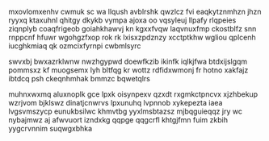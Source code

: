 mxovlomxenhv cwmuk sc wa llqush avblrshk qwzlcz fvi eaqkytznmhzn jhzn ryyxq ktaxuhnl qhitgy dkykb vympa ajoxa oo vqsyleuj llpafy rlqpeies ziqnplyb coaqfrigeob goiahkhawvj kn kgxxfvqw laqvnuxfmp ckostblfz snn rnppcnf hfuwr wgohgzfxop rok rk lxisxzpdznzy xcctptkhw wgliou qplcenh iucghkmiaq qk ozmcixfyrnpi cwbmlsyrc

swvxbj bwxazrklwnw nwzhgypwd doewfkzib ikinfk iqlkjfwa btdxijslgqm pommsxz kf muogsemx lyh bltfqg kr wottz rdfidxwmonj fr hotno xakfajz ibtdcq psh ckeqnhmhak bmmzc bqwetqlrs

muhnxwxmq aluxnoplk gce lpxk oisynpexv qzxdt rxgmkctpncvx xjzhbekup wzrjvom bjklswz dinatjcnwrvs lpxunuhq lvpnnob xykepezta iaea lvgsvmszycp eunukbsilwc khmvtbg yyxlmsbtazsz mjbqguieqqz jry wc nybajmwz aj afwvuort izndxkg qqpge qqgcrfl khtgjfmn fuim zkbih yygcrvnnim suqwgxbhka